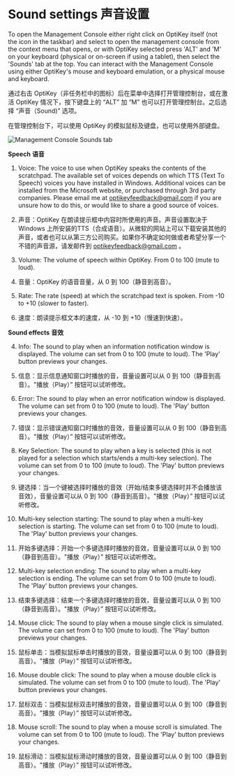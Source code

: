 Sound settings
声音设置
======

To open the Management Console either right click on OptiKey itself (not the icon in the taskbar) and select to open the management console from the context menu that opens, or with OptiKey selected press 'ALT' and 'M' on your keyboard (physical or on-screen if using a tablet), then select the 'Sounds' tab at the top. You can interact with the Management Console using either OptiKey's mouse and keyboard emulation, or a physical mouse and keyboard.

通过右击 OptiKey（非任务栏中的图标）后在菜单中选择打开管理控制台，或在激活 OptiKey 情况下，按下键盘上的 “ALT” 加 “M” 也可以打开管理控制台。之后选择 “声音（Sound)” 选项。

在管理控制台下，可以使用 OptiKey 的模拟鼠标及键盘，也可以使用外部键盘。

![Management Console Sounds tab](https://github.com/JuliusSweetland/OptiKey/blob/gh-pages/images/Management_Console_Sounds_Numbered.png)

<a name="sounds-speech">**Speech**</a>
<a name="sounds-speech">**语音**</a>

1. Voice: The voice to use when OptiKey speaks the contents of the scratchpad. The available set of voices depends on which TTS (Text To Speech) voices you have installed in Windows. Additional voices can be installed from the Microsoft website, or purchased through 3rd party companies. Please email me at optikeyfeedback@gmail.com if you are unsure how to do this, or would like to share a good source of voices.

1. 声音：OptiKey 在朗读提示框中内容时所使用的声音。声音设置取决于 Windows 上所安装的TTS（合成语音）。从微软的网站上可以下载安装其他的声音，或者也可以从第三方公司购买。如果你不确定如何做或者希望分享一个不错的声音源，请发邮件到 optikeyfeedback@gmail.com 。

2. Volume: The volume of speech within OptiKey. From 0 to 100 (mute to loud).
2. 音量：OptiKey 的语音音量，从 0 到 100（静音到高音）。

3. Rate: The rate (speed) at which the scratchpad text is spoken. From -10 to +10 (slower to faster).
3. 速度：朗读提示框文本的速度，从 -10 到 +10（慢速到快速）。

<a name="sounds-sounds-effects">**Sound effects**</a>
<a name="sounds-sounds-effects">**音效**</a>

4. Info: The sound to play when an information notification window is displayed. The volume can set from 0 to 100 (mute to loud). The 'Play' button previews your changes.
4. 信息：显示信息通知窗口时播放的音，音量设置可以从 0 到 100（静音到高音）。"播放（Play）” 按钮可以试听修改。

5. Error: The sound to play when an error notification window is displayed. The volume can set from 0 to 100 (mute to loud). The 'Play' button previews your changes.
5. 错误：显示错误通知窗口时播放的音效，音量设置可以从 0 到 100（静音到高音）。"播放（Play）” 按钮可以试听修改。

6. Key Selection: The sound to play when a key is selected (this is not played for a selection which starts/ends a multi-key selection). The volume can set from 0 to 100 (mute to loud). The 'Play' button previews your changes.
6. 键选择：当一个键被选择时播放的音效（开始/结束多键选择时并不会播放该音效），音量设置可以从 0 到 100（静音到高音）。"播放（Play）” 按钮可以试听修改。

7. Multi-key selection starting: The sound to play when a multi-key selection is starting. The volume can set from 0 to 100 (mute to loud). The 'Play' button previews your changes.
7. 开始多键选择：开始一个多键选择时播放的音效，音量设置可以从 0 到 100（静音到高音）。"播放（Play）” 按钮可以试听修改。

8. Multi-key selection ending: The sound to play when a multi-key selection is ending. The volume can set from 0 to 100 (mute to loud). The 'Play' button previews your changes.
8. 结束多键选择：结束一个多键选择时播放的音效，音量设置可以从 0 到 100（静音到高音）。"播放（Play）” 按钮可以试听修改。

9. Mouse click: The sound to play when a mouse single click is simulated. The volume can set from 0 to 100 (mute to loud). The 'Play' button previews your changes.
9. 鼠标单击：当模拟鼠标单击时播放的音效，音量设置可以从 0 到 100（静音到高音）。"播放（Play）” 按钮可以试听修改。

10. Mouse double click: The sound to play when a mouse double click is simulated. The volume can set from 0 to 100 (mute to loud). The 'Play' button previews your changes.
10. 鼠标双击：当模拟鼠标双击时播放的音效，音量设置可以从 0 到 100（静音到高音）。"播放（Play）” 按钮可以试听修改。

11. Mouse scroll: The sound to play when a mouse scroll is simulated. The volume can set from 0 to 100 (mute to loud). The 'Play' button previews your changes.
11. 鼠标滑动：当模拟鼠标滑动时播放的音效，音量设置可以从 0 到 100（静音到高音）。"播放（Play）” 按钮可以试听修改。
